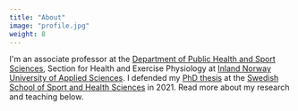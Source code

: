 ```yaml
---
title: "About"
image: "profile.jpg"
weight: 8
---
```


I'm an associate professor at the [Department of Public Health and Sport Sciences](https://www.inn.no/english/about-inn-university/faculty-of-social-and-health-sciences/department-of-public-health-and-sport-sciences-/), Section for Health and Exercise Physiology at [Inland Norway University of Applied Sciences](https://www.inn.no). I defended my [PhD thesis](http://urn.kb.se/resolve?urn=urn:nbn:se:gih:diva-6691) at the [Swedish School of Sport and Health Sciences](https://www.gih.se/) in 2021. Read more about my research and teaching below.
